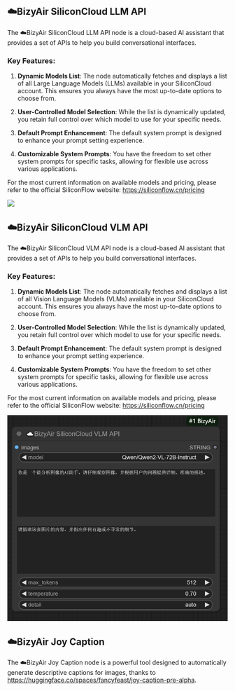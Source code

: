 ## ☁️BizyAir SiliconCloud LLM API

The ☁️BizyAir SiliconCloud LLM API node is a cloud-based AI assistant that provides a set of APIs to help you build conversational interfaces.

### Key Features:

1. **Dynamic Models List**: The node automatically fetches and displays a list of all Large Language Models (LLMs) available in your SiliconCloud account. This ensures you always have the most up-to-date options to choose from.

2. **User-Controlled Model Selection**: While the list is dynamically updated, you retain full control over which model to use for your specific needs.

3. **Default Prompt Enhancement**: The default system prompt is designed to enhance your prompt setting experience.

4. **Customizable System Prompts**: You have the freedom to set other system prompts for specific tasks, allowing for flexible use across various applications.

For the most current information on available models and pricing, please refer to the official SiliconFlow website: https://siliconflow.cn/pricing

![](./imgs/siliconcloud-llm-api.png)

## ☁️BizyAir SiliconCloud VLM API

The ☁️BizyAir SiliconCloud VLM API node is a cloud-based AI assistant that provides a set of APIs to help you build conversational interfaces.

### Key Features:

1. **Dynamic Models List**: The node automatically fetches and displays a list of all Vision Language Models (VLMs) available in your SiliconCloud account. This ensures you always have the most up-to-date options to choose from.

2. **User-Controlled Model Selection**: While the list is dynamically updated, you retain full control over which model to use for your specific needs.

3. **Default Prompt Enhancement**: The default system prompt is designed to enhance your prompt setting experience.

4. **Customizable System Prompts**: You have the freedom to set other system prompts for specific tasks, allowing for flexible use across various applications.

For the most current information on available models and pricing, please refer to the official SiliconFlow website: https://siliconflow.cn/pricing

![](./imgs/siliconcloud-vlm-api.jpeg)

## ☁️BizyAir Joy Caption

The ☁️BizyAir Joy Caption node is a powerful tool designed to automatically generate descriptive captions for images, thanks to https://huggingface.co/spaces/fancyfeast/joy-caption-pre-alpha.